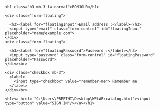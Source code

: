 <html>
<body class = "text=center" background="background.jpeg">
<main class="form-signin">
  <form>
    
    <h1 class="h3 mb-3 fw-normal">BONJOUR</h1>

    <div class="form-floating">
      
      <h3><label for="floatingInput">Email address :</label></h3>
      <input type="email" class="form-control" id="floatingInput" placeholder="name@example.com">
    </div>
    <div class="form-floating">
      
      <h3><label for="floatingPassword">Password :</label></h3>
      <input type="password" class="form-control" id="floatingPassword" placeholder="Password">
    </div><br>

    <div class="checkbox mb-3">
      <label>
        <input type="checkbox" value="remember-me"> Remember me
      </label>
    </div><br>
    
    <h1><a href= "C:\Users\PREETHI\Desktop\WPLAB\catalog.html"><input type="button" value="SIGN IN"/></a></h1>
  </form>
</main>
</body>

</html>

